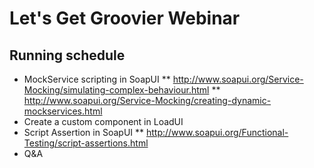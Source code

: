 # Let's Get Groovier Webinar

## Running schedule

* MockService scripting in SoapUI
** http://www.soapui.org/Service-Mocking/simulating-complex-behaviour.html
** http://www.soapui.org/Service-Mocking/creating-dynamic-mockservices.html
* Create a custom component in LoadUI
* Script Assertion in SoapUI
** http://www.soapui.org/Functional-Testing/script-assertions.html
* Q&A
